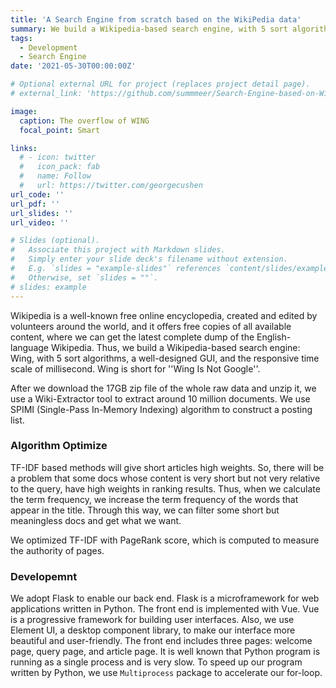 ```yaml
---
title: 'A Search Engine from scratch based on the WikiPedia data'
summary: We build a Wikipedia-based search engine, with 5 sort algorithms, a well-designed GUI, and the responsive time scale of millisecond.
tags:
  - Development
  - Search Engine
date: '2021-05-30T00:00:00Z'

# Optional external URL for project (replaces project detail page).
# external_link: 'https://github.com/summmeer/Search-Engine-based-on-Wiki-data'

image:
  caption: The overflow of WING
  focal_point: Smart

links:
  # - icon: twitter
  #   icon_pack: fab
  #   name: Follow
  #   url: https://twitter.com/georgecushen
url_code: ''
url_pdf: ''
url_slides: ''
url_video: ''

# Slides (optional).
#   Associate this project with Markdown slides.
#   Simply enter your slide deck's filename without extension.
#   E.g. `slides = "example-slides"` references `content/slides/example-slides.md`.
#   Otherwise, set `slides = ""`.
# slides: example
---
```


Wikipedia is a well-known free online encyclopedia, created and edited by volunteers around the world, and it offers free copies of all available content, where we can get the latest complete dump of the English-language Wikipedia. Thus, we build a Wikipedia-based search engine: Wing, with 5 sort algorithms, a well-designed GUI, and the responsive time scale of millisecond. Wing is short for ''Wing Is Not Google''.

After we download the 17GB zip file of the whole raw data and unzip it, we use a Wiki-Extractor tool to extract around 10 million documents. We use SPIMI (Single-Pass In-Memory Indexing) algorithm to construct a posting list. 

### Algorithm Optimize
TF-IDF based methods will give short articles high weights. So, there will be a problem that some docs whose content is very short but not very relative to the query, have high weights in ranking results. Thus, when we calculate the term frequency, we increase the term frequency of the words that appear in the title. Through this way, we can filter some short but meaningless docs and get what we want.

We optimized TF-IDF with PageRank score, which is computed to measure the authority of pages.

### Developemnt
We adopt Flask to enable our back end. Flask is a microframework for web applications written in Python. The front end is implemented with Vue. Vue is a progressive framework for building user interfaces. Also, we use Element UI, a desktop component library, to make our interface more beautiful and user-friendly. The front end includes three pages: welcome page, query page, and article page. It is well known that Python program is running as a single process and is very slow. To speed up our program written by Python, we use `Multiprocess` package to accelerate our for-loop.

